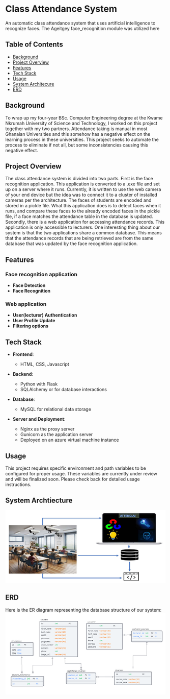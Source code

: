 # Class Attendance System
An automatic class attendance system that uses artificial intelligence to recognize faces.
The Ageitgey face_recognition module was utilized here

## Table of Contents
- [Background](#background)
- [Project Overview](#project-overview)
- [Features](#features)
- [Tech Stack](#tech-stack)
- [Usage](#usage)
- [System Architecure](#system-architecture)
- [ERD](#erd)

## Background
To wrap up my four-year BSc. Computer Engineering degree at the Kwame Nkrumah University of Science and Technology, I worked on this project together with my two partners. Attendance taking is manual in most Ghanaian Universities and this somehow has a negative effect on the learning process in these universities. This project seeks to automate the process to eliminate if not all, but some inconsistencies causing this negative effect.

## Project Overview
The class attendance system is divided into two parts. First is the face recognition application. This application is converted to a .exe file and set up on a server where it runs. Currently, it is written to use the web camera of your end device but the idea was to connect it to a cluster of installed cameras per the architecture. The faces of students are encoded and stored in a pickle file. What this application does is to detect faces when it runs, and compare these faces to the already encoded faces in the pickle file, if a face matches the attendance table in the database is updated.
Secondly, there is a web application for accessing attendance records. This application is only accessible to lecturers. One interesting thing about our system is that the two applications share a common database. This means that the attendance records that are being retrieved are from the same database that was updated by the face recognition application.

## Features
### Face recognition application
- **Face Detection**
- **Face Recognition**

### Web application
- **User(lecturer) Authentication**
- **User Profile Update**
- **Filtering options**

## Tech Stack
- **Frontend**:
  - HTML, CSS, Javascript

- **Backend**:
  - Python with Flask
  - SQLAlchemy or for database interactions

- **Database**:
  - MySQL for relational data storage

- **Server and Deployment**:
  - Nginx as the proxy server
  - Gunicorn as the application server
  - Deployed on an azure virtual machine instance

## Usage
This project requires specific environment and path variables to be configured for proper usage. These variables are currently under review and will be finalized soon. Please check back for detailed usage instructions.

## System Archtiecture
![System Architecture](/architecture.png)

## ERD
Here is the ER diagram representing the database structure of our system:
![ERD](/ERD.png)